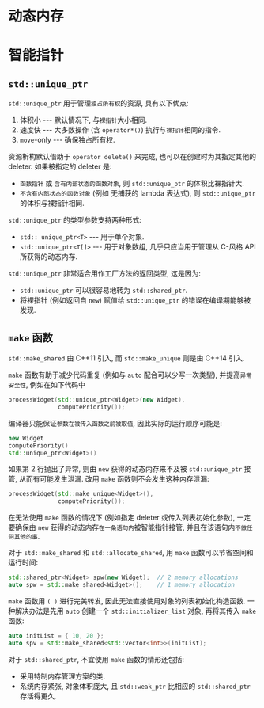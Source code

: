 # 动态内存

# 智能指针

## **`std::unique_ptr`**

`std::unique_ptr` 用于管理`独占所有权`的资源, 具有以下优点:

1. 体积小 --- 默认情况下, 与`裸指针`大小相同.
2. 速度快 --- 大多数操作 (含 `operator*()`) 执行与`裸指针`相同的指令.
3. `move`-only --- 确保独占所有权.



资源析构默认借助于 `operator delete()` 来完成, 也可以在创建时为其指定其他的 deleter. 如果被指定的 deleter 是:

- `函数指针` 或 `含有内部状态的函数对象`, 则 `std::unique_ptr` 的体积比裸指针大.
- `不含有内部状态的函数对象` (例如 无捕获的 lambda 表达式), 则 `std::unique_ptr` 的体积与裸指针相同.



`std::unique_ptr` 的类型参数支持两种形式:

- `std:: unique_ptr<T>` --- 用于单个对象.
- `std::unique_ptr<T[]>` --- 用于对象数组, 几乎只应当用于管理从 C-风格 API 所获得的动态内存.



`std::unique_ptr` 非常适合用作工厂方法的返回类型, 这是因为:

- `std::unique_ptr` 可以很容易地转为 `std::shared_ptr`.
- 将裸指针 (例如返回自 `new`) 赋值给 `std::unique_ptr` 的错误在编译期能够被发现.



## **`make`** 函数

`std::make_shared` 由 C++11 引入, 而 `std::make_unique` 则是由 C++14 引入.



`make` 函数有助于减少代码重复 (例如与 `auto` 配合可以少写一次类型), 并提高`异常安全性`, 例如在如下代码中

```cpp
processWidget(std::unique_ptr<Widget>(new Widget), 
              computePriority());
```

编译器只能保证`参数在被传入函数之前被取值`, 因此实际的运行顺序可能是:

```cpp
new Widget
computePriority()
std::unique_ptr<Widget>()
```

如果第 2 行抛出了异常, 则由 `new` 获得的动态内存来不及被 `std::unique_ptr` 接管, 从而有可能发生泄漏. 改用 `make` 函数则不会发生这种内存泄漏:

```cpp
processWidget(std::make_unique<Widget>(), 
              computePriority());
```

在无法使用 `make` 函数的情况下 (例如指定 deleter 或传入列表初始化参数), 一定要确保由 `new` 获得的动态内存`在一条语句内`被智能指针接管, 并且在该语句内`不做任何其他的事`.



对于 `std::make_shared` 和 `std::allocate_shared`, 用 `make` 函数可以节省空间和运行时间:

```cpp
std::shared_ptr<Widget> spw(new Widget);  // 2 memory allocations
auto spw = std::make_shared<Widget>();    // 1 memory allocation
```



`make` 函数用 `( )` 进行完美转发, 因此无法直接使用对象的列表初始化构造函数. 一种解决办法是先用 `auto` 创建一个 `std::initializer_list` 对象, 再将其传入 `make` 函数:

```cpp
auto initList = { 10, 20 };
auto spv = std::make_shared<std::vector<int>>(initList);
```



对于 `std::shared_ptr`, 不宜使用 `make` 函数的情形还包括: 

- 采用特制内存管理方案的类.
- 系统内存紧张, 对象体积庞大, 且 `std::weak_ptr` 比相应的 `std::shared_ptr` 存活得更久.